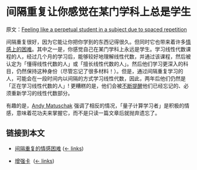 # 间隔重复让你感觉在某门学科上总是学生

原文：[Feeling like a perpetual student in a subject due to spaced repetition](https://wiki.issarice.com/wiki/Feeling_like_a_perpetual_student_in_a_subject_due_to_spaced_repetition)

间隔重复很好，因为它能让你把你学到的东西记得很久。但同时它也带来着许多[情感上的困难](https://wiki.issarice.com/wiki/Emotional_difficulties_of_spaced_repetition)。其中之一是，你感觉自己在某门学科上永远是学生。学习线性代数课程的人，经过几个月的学习后，能够较好地理解线性代数，并通过该课程，然后被认定为「懂得线性代数的人」或「擅长线性代数的人」。然后他们学习更深入的科目，仍然保持这种身份（尽管忘记了很多材料！）。但是，通过间隔重复学习的人，可能会在一段时间内以间隔的方式学习线性代数，因此，两年后他们仍然是「正在学习线性代数的人」! 更糟糕的是，他们会被[不断提醒](https://wiki.issarice.com/wiki/Spaced_repetition_constantly_reminds_one_of_inadequacies)他们已经忘记的、必须重新学习的线性代数部分。

有趣的是，[Andy Matuschak](https://wiki.issarice.com/wiki/Andy_Matuschak) 强调了相反的情况，「量子计算学习者」是积极的情感，意味着花功夫来掌握它，而不是只读一篇文章后就抛弃遗忘了。

## 链接到本文

* [间隔重复的情感困难](https://wiki.issarice.com/wiki/Emotional_difficulties_of_spaced_repetition) ‎ ([← links](https://wiki.issarice.com/index.php?title=Special:WhatLinksHere&target=Emotional+difficulties+of+spaced+repetition))

* [增强卡](https://wiki.issarice.com/wiki/Booster_card) ‎ ([← links](https://wiki.issarice.com/index.php?title=Special:WhatLinksHere&target=Booster+card))